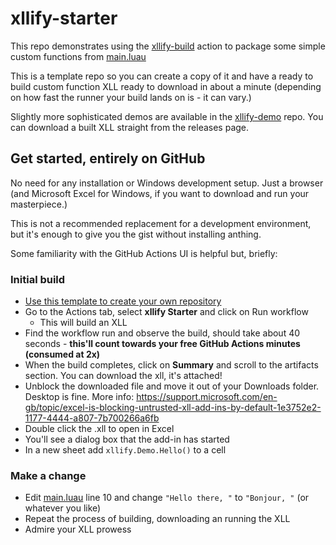 # xllify-starter

This repo demonstrates using the [xllify-build](https://github.com/marketplace/actions/xllify-build) action to package some simple custom functions from [main.luau](main.luau)

This is a template repo so you can create a copy of it and have a ready to build custom function XLL ready to download in about a minute (depending on how fast the runner your build lands on is - it can vary.)

Slightly more sophisticated demos are available in the [xllify-demo](https://github.com/acornsoftuk/xllify-demo) repo. You can download a built XLL straight from the releases page.

## Get started, entirely on GitHub

No need for any installation or Windows development setup. Just a browser (and Microsoft Excel for Windows, if you want to download and run your masterpiece.)

This is not a recommended replacement for a development environment, but it's enough to give you the gist without installing anthing.

Some familiarity with the GitHub Actions UI is helpful but, briefly:

### Initial build

- [Use this template to create your own repository](https://github.com/new?template_name=xllify-starter&template_owner=acornsoftuk)
- Go to the Actions tab, select **xllify Starter** and click on Run workflow
  - This will build an XLL
- Find the workflow run and observe the build, should take about 40 seconds - **this'll count towards your free GitHub Actions minutes (consumed at 2x)** 
- When the build completes, click on **Summary** and scroll to the artifacts section. You can download the xll, it's attached!
- Unblock the downloaded file and move it out of your Downloads folder. Desktop is fine. More info: https://support.microsoft.com/en-gb/topic/excel-is-blocking-untrusted-xll-add-ins-by-default-1e3752e2-1177-4444-a807-7b700266a6fb
- Double click the .xll to open in Excel
- You'll see a dialog box that the add-in has started
- In a new sheet add `xllify.Demo.Hello()` to a cell

### Make a change

- Edit [main.luau](./main.luau) line 10 and change `"Hello there, "` to `"Bonjour, "` (or whatever you like)
- Repeat the process of building, downloading an running the XLL
- Admire your XLL prowess
